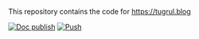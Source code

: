 This repository contains the code for https://tugrul.blog

[![Doc publish](https://github.com/tugrulates/blog-docs/actions/workflows/publish.yml/badge.svg?branch=main)](https://github.com/tugrulates/blog-docs/actions/workflows/publish.yml)
[![Push](https://github.com/tugrulates/blog-code/actions/workflows/on_push.yml/badge.svg)](https://github.com/tugrulates/blog-code/actions/workflows/on_push.yml)
